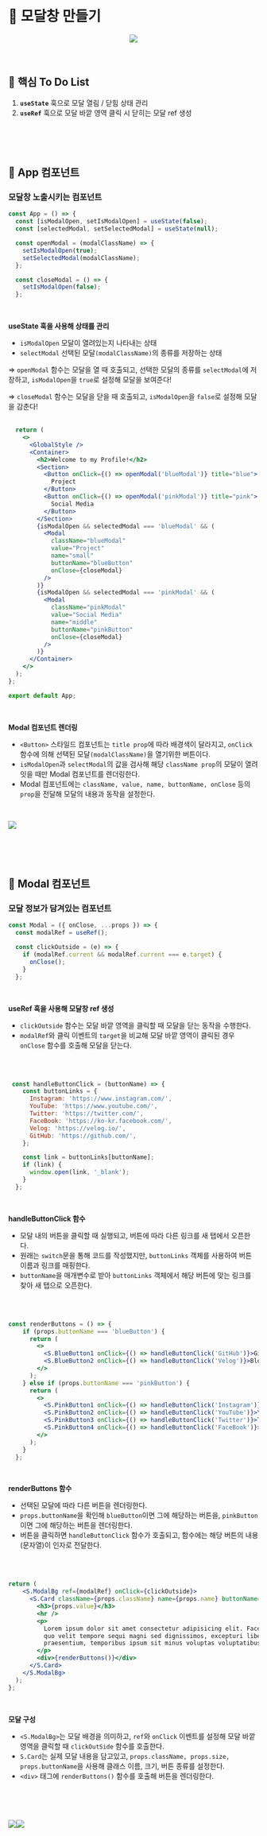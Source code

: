 # 📃 모달창 만들기
<p align="center">
  <img src="https://github.com/hyeonbinnn/react-mini-projects/assets/117449788/0ad00e0e-fe8d-406b-908c-141c28aad911"
</p>

<br>
<br>
<br>

## 📍 핵심 To Do List
1. <strong>`useState`</strong> 훅으로 모달 열림 / 닫힘 상태 관리
2. <strong>`useRef`</strong> 훅으로 모달 바깥 영역 클릭 시 닫히는 모달 ref 생성

<br>
<br>
<br>

## 📍 App 컴포넌트
### 모달창 노출시키는 컴포넌트

```jsx
const App = () => {
  const [isModalOpen, setIsModalOpen] = useState(false);
  const [selectedModal, setSelectedModal] = useState(null);

  const openModal = (modalClassName) => {
    setIsModalOpen(true);
    setSelectedModal(modalClassName);
  };

  const closeModal = () => {
    setIsModalOpen(false);
  };
```
<br>

<strong>useState 훅을 사용해 상태를 관리</strong>

- `isModalOpen` 모달이 열려있는지 나타내는 상태
- `selectModal` 선택된 모달`(modalClassName)`의 종류를 저장하는 상태

=> `openModal` 함수는 모달을 열 때 호출되고, 선택한 모달의 종류를 `selectModal`에 저장하고, `isModalOpen`을 `true`로 설정해 모달을 보여준다!

=> `closeModal` 함수는 모달을 닫을 때 호출되고, `isModalOpen`을 `false`로 설정해 모달을 감춘다!
<br>
<br>

```jsx
  return (
    <>
      <GlobalStyle />
      <Container>
        <h2>Welcome to my Profile!</h2>
        <Section>
          <Button onClick={() => openModal('blueModal')} title="blue">
            Project
          </Button>
          <Button onClick={() => openModal('pinkModal')} title="pink">
            Social Media
          </Button>
        </Section>
        {isModalOpen && selectedModal === 'blueModal' && (
          <Modal
            className="blueModal"
            value="Project"
            name="small"
            buttonName="blueButton"
            onClose={closeModal}
          />
        )}
        {isModalOpen && selectedModal === 'pinkModal' && (
          <Modal
            className="pinkModal"
            value="Social Media"
            name="middle"
            buttonName="pinkButton"
            onClose={closeModal}
          />
        )}
      </Container>
    </>
  );
};

export default App;
```
<br>

<strong>Modal 컴포넌트 렌더링</strong>

- `<Button>` 스타일드 컴포넌트는 `title prop`에 따라 배경색이 달라지고, `onClick` 함수에 의해 선택된 모달`(modalClassName)`을 열기위한 버튼이다.
- `isModalOpen`과 `selectModal`의 값을 검사해 해당 `className prop`의 모달이 열려잇을 때만 Modal 컴포넌트를 렌더링한다.
- Modal 컴포넌트에는 `className, value, name, buttonName, onClose` 등의 `prop`을 전달해 모달의 내용과 동작을 설정한다.
<br>

![](https://velog.velcdn.com/images/hyeonbinnn/post/649c3b94-b959-4549-b3cc-3cb837cee478/image.png)

<br>
<br>
<br>


## 📍 Modal 컴포넌트
### 모달 정보가 담겨있는 컴포넌트
```jsx
const Modal = ({ onClose, ...props }) => {
  const modalRef = useRef();

  const clickOutside = (e) => {
    if (modalRef.current && modalRef.current === e.target) {
      onClose();
    }
  };
```
<br>

<strong>useRef 훅을 사용해 모달창 ref 생성</strong>

- `clickOutside` 함수는 모달 바깥 영역을 클릭할 때 모달을 닫는 동작을 수행한다.
- `modalRef`와 클릭 이벤트의 `target`을 비교해 모달 바깥 영역이 클릭된 경우 `onClose` 함수를 호출해 모달을 닫는다.
<br>
<br>

```jsx
 const handleButtonClick = (buttonName) => {
    const buttonLinks = {
      Instagram: 'https://www.instagram.com/',
      YouTube: 'https://www.youtube.com/',
      Twitter: 'https://twitter.com/',
      FaceBook: 'https://ko-kr.facebook.com/',
      Velog: 'https://velog.io/',
      GitHub: 'https://github.com/',
    };

    const link = buttonLinks[buttonName];
    if (link) {
      window.open(link, '_blank');
    }
  };
```
<br>

<strong>handleButtonClick 함수</strong>

- 모달 내의 버튼을 클릭할 때 실행되고, 버튼에 따라 다른 링크를 새 탭에서 오픈한다.
- 원래는 `switch`문을 통해 코드를 작성했지만, `buttonLinks` 객체를 사용하여 버튼 이름과 링크를 매핑한다.
- `buttonName`을 매개변수로 받아 `buttonLinks` 객체에서 해당 버튼에 맞는 링크를 찾아 새 탭으로 오픈한다.
<br>
<br>

```jsx
const renderButtons = () => {
    if (props.buttonName === 'blueButton') {
      return (
        <>
          <S.BlueButton1 onClick={() => handleButtonClick('GitHub')}>GitHub Go!</S.BlueButton1>
          <S.BlueButton2 onClick={() => handleButtonClick('Velog')}>Blog Go!</S.BlueButton2>
        </>
      );
    } else if (props.buttonName === 'pinkButton') {
      return (
        <>
          <S.PinkButton1 onClick={() => handleButtonClick('Instagram')}>Instagram</S.PinkButton1>
          <S.PinkButton2 onClick={() => handleButtonClick('YouTube')}>YouTube</S.PinkButton2>
          <S.PinkButton3 onClick={() => handleButtonClick('Twitter')}>Twitter</S.PinkButton3>
          <S.PinkButton4 onClick={() => handleButtonClick('FaceBook')}>FaceBook</S.PinkButton4>
        </>
      );
    }
  };
```
<br>

<strong>renderButtons 함수</strong>

- 선택된 모달에 따라 다른 버튼을 렌더링한다.
- `props.buttonName`을 확인해 `blueButton`이면 그에 해당하는 버튼을, `pinkButton`이면 그에 해당하는 버튼을 렌더링한다.
- 버튼을 클릭하면 `handleButtonClick` 함수가 호출되고, 함수에는 해당 버튼의 내용(문자열)이 인자로 전달한다.
<br>
<br>

```jsx
return (
    <S.ModalBg ref={modalRef} onClick={clickOutside}>
      <S.Card className={props.className} name={props.name} buttonName={props.buttonName}>
        <h3>{props.value}</h3>
        <hr />
        <p>
          Lorem ipsum dolor sit amet consectetur adipisicing elit. Facere accusamus, dolorem odio
          quo velit tempore sequi magni sed dignissimos, excepturi libero quos cupiditate
          praesentium, temporibus ipsum sit minus voluptas voluptatibus?
        </p>
        <div>{renderButtons()}</div>
      </S.Card>
    </S.ModalBg>
  );
};
```
<br>

<strong>모달 구성</strong>

- `<S.ModalBg>`는 모달 배경을 의미하고, `ref`와 `onClick` 이벤트를 설정해 모달 바깥 영역을 클릭할 때 `clickOutSide` 함수를 호출한다.
- `S.Card`는 실제 모달 내용을 담고있고, `props.className, props.size, props.buttonName`을 사용해 클래스 이름, 크기, 버튼 종류를 설정한다.
- `<div>` 태그에 `renderButtons()` 함수를 호출해 버튼을 렌더링한다.
<br>
<br>
<br>

![](https://velog.velcdn.com/images/hyeonbinnn/post/fc89d32b-765c-48b8-8563-55addb2ee2e2/image.png)![](https://velog.velcdn.com/images/hyeonbinnn/post/d93b1248-7ff9-47fc-ace1-a483ea7f9109/image.png)

<br>

